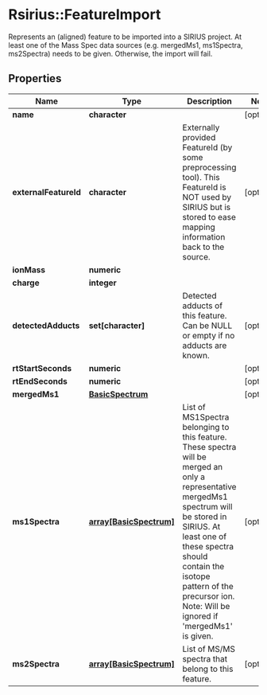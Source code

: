 # Rsirius::FeatureImport

Represents an (aligned) feature to be imported into a SIRIUS project.  At least one of the Mass Spec data sources (e.g. mergedMs1, ms1Spectra, ms2Spectra) needs to be given.  Otherwise, the import will fail.

## Properties
Name | Type | Description | Notes
------------ | ------------- | ------------- | -------------
**name** | **character** |  | [optional] 
**externalFeatureId** | **character** | Externally provided FeatureId (by some preprocessing tool). This FeatureId is NOT used by SIRIUS but is stored to ease mapping information back to the source. | [optional] 
**ionMass** | **numeric** |  | 
**charge** | **integer** |  | 
**detectedAdducts** | **set[character]** | Detected adducts of this feature. Can be NULL or empty if no adducts are known. | [optional] 
**rtStartSeconds** | **numeric** |  | [optional] 
**rtEndSeconds** | **numeric** |  | [optional] 
**mergedMs1** | [**BasicSpectrum**](BasicSpectrum.md) |  | [optional] 
**ms1Spectra** | [**array[BasicSpectrum]**](BasicSpectrum.md) | List of MS1Spectra belonging to this feature. These spectra will be merged an only a representative  mergedMs1 spectrum will be stored in SIRIUS. At least one of these spectra should contain the  isotope pattern of the precursor ion.  Note: Will be ignored if &#39;mergedMs1&#39; is given. | [optional] 
**ms2Spectra** | [**array[BasicSpectrum]**](BasicSpectrum.md) | List of MS/MS spectra that belong to this feature. | [optional] 


